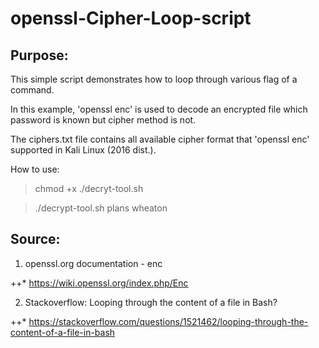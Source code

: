 # openssl-Cipher-Loop-script
## Purpose:
This simple script demonstrates how to loop through various flag of a command.

In this example, 'openssl enc' is used to decode an encrypted file which password is known but cipher method is not.

The ciphers.txt file contains all available cipher format that 'openssl enc' supported in Kali Linux (2016 dist.).

How to use:

>chmod +x ./decryt-tool.sh

>./decrypt-tool.sh plans wheaton

## Source:
1. openssl.org documentation - enc

  ++* https://wiki.openssl.org/index.php/Enc

2. Stackoverflow: Looping through the content of a file in Bash?

  ++* https://stackoverflow.com/questions/1521462/looping-through-the-content-of-a-file-in-bash
